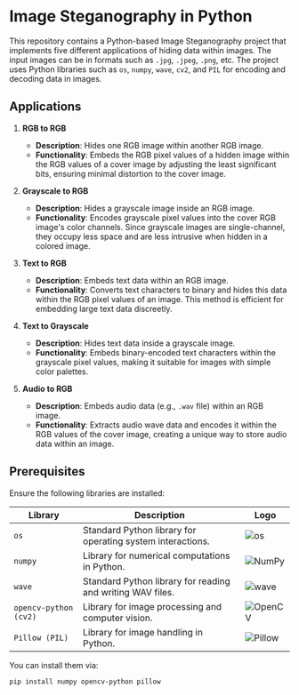 # Image Steganography in Python

This repository contains a Python-based Image Steganography project that implements five different applications of hiding data within images. The input images can be in formats such as `.jpg`, `.jpeg`, `.png`, etc. The project uses Python libraries such as `os`, `numpy`, `wave`, `cv2`, and `PIL` for encoding and decoding data in images.

## Applications

1. **RGB to RGB**
   - **Description**: Hides one RGB image within another RGB image.
   - **Functionality**: Embeds the RGB pixel values of a hidden image within the RGB values of a cover image by adjusting the least significant bits, ensuring minimal distortion to the cover image.

2. **Grayscale to RGB**
   - **Description**: Hides a grayscale image inside an RGB image.
   - **Functionality**: Encodes grayscale pixel values into the cover RGB image's color channels. Since grayscale images are single-channel, they occupy less space and are less intrusive when hidden in a colored image.

3. **Text to RGB**
   - **Description**: Embeds text data within an RGB image.
   - **Functionality**: Converts text characters to binary and hides this data within the RGB pixel values of an image. This method is efficient for embedding large text data discreetly.

4. **Text to Grayscale**
   - **Description**: Hides text data inside a grayscale image.
   - **Functionality**: Embeds binary-encoded text characters within the grayscale pixel values, making it suitable for images with simple color palettes.

5. **Audio to RGB**
   - **Description**: Embeds audio data (e.g., `.wav` file) within an RGB image.
   - **Functionality**: Extracts audio wave data and encodes it within the RGB values of the cover image, creating a unique way to store audio data within an image.

## Prerequisites

Ensure the following libraries are installed:

| Library  | Description | Logo |
|----------|-------------|------|
| `os`     | Standard Python library for operating system interactions. | ![os](https://upload.wikimedia.org/wikipedia/commons/thumb/8/8c/Python-logo-notext.svg/48px-Python-logo-notext.svg.png) |
| `numpy`  | Library for numerical computations in Python. | ![NumPy](https://upload.wikimedia.org/wikipedia/commons/thumb/3/31/NumPy_logo_2020.svg/120px-NumPy_logo_2020.svg.png) |
| `wave`   | Standard Python library for reading and writing WAV files. | ![wave](https://upload.wikimedia.org/wikipedia/commons/thumb/8/8c/Python-logo-notext.svg/48px-Python-logo-notext.svg.png) |
| `opencv-python (cv2)` | Library for image processing and computer vision. | ![OpenCV](https://upload.wikimedia.org/wikipedia/commons/3/32/OpenCV_Logo_with_text.png) |
| `Pillow (PIL)` | Library for image handling in Python. | ![Pillow](https://upload.wikimedia.org/wikipedia/commons/thumb/e/e0/Pillow_logo.svg/96px-Pillow_logo.svg.png) |

You can install them via:
```bash
pip install numpy opencv-python pillow
